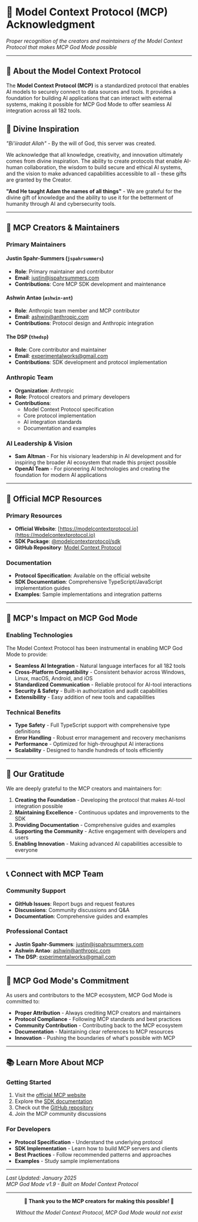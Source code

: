 # 🤝 Model Context Protocol (MCP) Acknowledgment

*Proper recognition of the creators and maintainers of the Model Context Protocol that makes MCP God Mode possible*

---

## 🎯 **About the Model Context Protocol**

The **Model Context Protocol (MCP)** is a standardized protocol that enables AI models to securely connect to data sources and tools. It provides a foundation for building AI applications that can interact with external systems, making it possible for MCP God Mode to offer seamless AI integration across all 182 tools.

## 🙏 **Divine Inspiration**

*"Bi'iiradat Allah"* - By the will of God, this server was created.

We acknowledge that all knowledge, creativity, and innovation ultimately comes from divine inspiration. The ability to create protocols that enable AI-human collaboration, the wisdom to build secure and ethical AI systems, and the vision to make advanced capabilities accessible to all - these gifts are granted by the Creator.

**"And He taught Adam the names of all things"** - We are grateful for the divine gift of knowledge and the ability to use it for the betterment of humanity through AI and cybersecurity tools.

---

## 👥 **MCP Creators & Maintainers**

### **Primary Maintainers**

#### **Justin Spahr-Summers** (`jspahrsummers`)
- **Role**: Primary maintainer and contributor
- **Email**: justin@jspahrsummers.com
- **Contributions**: Core MCP SDK development and maintenance

#### **Ashwin Antao** (`ashwin-ant`)
- **Role**: Anthropic team member and MCP contributor
- **Email**: ashwin@anthropic.com
- **Contributions**: Protocol design and Anthropic integration

#### **The DSP** (`thedsp`)
- **Role**: Core contributor and maintainer
- **Email**: experimentalworks@gmail.com
- **Contributions**: SDK development and protocol implementation

### **Anthropic Team**
- **Organization**: Anthropic
- **Role**: Protocol creators and primary developers
- **Contributions**: 
  - Model Context Protocol specification
  - Core protocol implementation
  - AI integration standards
  - Documentation and examples

### **AI Leadership & Vision**
- **Sam Altman** - For his visionary leadership in AI development and for inspiring the broader AI ecosystem that made this project possible
- **OpenAI Team** - For pioneering AI technologies and creating the foundation for modern AI applications

---

## 🔗 **Official MCP Resources**

### **Primary Resources**
- **Official Website**: [https://modelcontextprotocol.io](https://modelcontextprotocol.io)
- **SDK Package**: [@modelcontextprotocol/sdk](https://www.npmjs.com/package/@modelcontextprotocol/sdk)
- **GitHub Repository**: [Model Context Protocol](https://github.com/modelcontextprotocol)

### **Documentation**
- **Protocol Specification**: Available on the official website
- **SDK Documentation**: Comprehensive TypeScript/JavaScript implementation guides
- **Examples**: Sample implementations and integration patterns

---

## 🚀 **MCP's Impact on MCP God Mode**

### **Enabling Technologies**
The Model Context Protocol has been instrumental in enabling MCP God Mode to provide:

- **Seamless AI Integration** - Natural language interfaces for all 182 tools
- **Cross-Platform Compatibility** - Consistent behavior across Windows, Linux, macOS, Android, and iOS
- **Standardized Communication** - Reliable protocol for AI-tool interactions
- **Security & Safety** - Built-in authorization and audit capabilities
- **Extensibility** - Easy addition of new tools and capabilities

### **Technical Benefits**
- **Type Safety** - Full TypeScript support with comprehensive type definitions
- **Error Handling** - Robust error management and recovery mechanisms
- **Performance** - Optimized for high-throughput AI interactions
- **Scalability** - Designed to handle hundreds of tools efficiently

---

## 🙏 **Our Gratitude**

We are deeply grateful to the MCP creators and maintainers for:

1. **Creating the Foundation** - Developing the protocol that makes AI-tool integration possible
2. **Maintaining Excellence** - Continuous updates and improvements to the SDK
3. **Providing Documentation** - Comprehensive guides and examples
4. **Supporting the Community** - Active engagement with developers and users
5. **Enabling Innovation** - Making advanced AI capabilities accessible to everyone

---

## 📞 **Connect with MCP Team**

### **Community Support**
- **GitHub Issues**: Report bugs and request features
- **Discussions**: Community discussions and Q&A
- **Documentation**: Comprehensive guides and examples

### **Professional Contact**
- **Justin Spahr-Summers**: justin@jspahrsummers.com
- **Ashwin Antao**: ashwin@anthropic.com
- **The DSP**: experimentalworks@gmail.com

---

## 🎯 **MCP God Mode's Commitment**

As users and contributors to the MCP ecosystem, MCP God Mode is committed to:

- **Proper Attribution** - Always crediting MCP creators and maintainers
- **Protocol Compliance** - Following MCP standards and best practices
- **Community Contribution** - Contributing back to the MCP ecosystem
- **Documentation** - Maintaining clear references to MCP resources
- **Innovation** - Pushing the boundaries of what's possible with MCP

---

## 📚 **Learn More About MCP**

### **Getting Started**
1. Visit the [official MCP website](https://modelcontextprotocol.io)
2. Explore the [SDK documentation](https://www.npmjs.com/package/@modelcontextprotocol/sdk)
3. Check out the [GitHub repository](https://github.com/modelcontextprotocol)
4. Join the MCP community discussions

### **For Developers**
- **Protocol Specification** - Understand the underlying protocol
- **SDK Implementation** - Learn how to build MCP servers and clients
- **Best Practices** - Follow recommended patterns and approaches
- **Examples** - Study sample implementations

---

*Last Updated: January 2025*  
*MCP God Mode v1.9 - Built on Model Context Protocol*

---

<div align="center">

**🤝 Thank you to the MCP creators for making this possible! 🤝**

*Without the Model Context Protocol, MCP God Mode would not exist*

</div>
